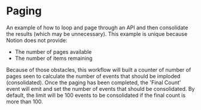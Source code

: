 # Paging
An example of how to loop and page through an API and then consolidate the results (which may be unnecessary). This example is unique because Notion does not provide:

- The number of pages available
- The number of items remaining

Because of those obstacles, this workflow will built a counter of number of pages seen to calculate the number of events that should be imploded (consolidated). Once the paging has been completed, the 'Final Count' event will emit and set the number of events that should be consolidated. By default, the limit will be 100 events to be consolidated if the final count is more than 100.